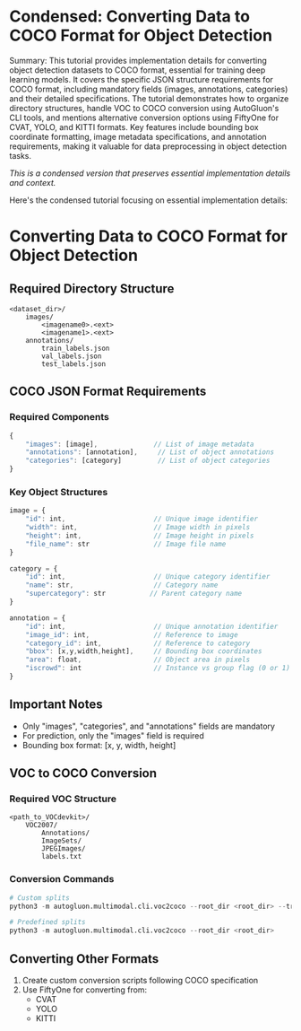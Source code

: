 # Condensed: Converting Data to COCO Format for Object Detection

Summary: This tutorial provides implementation details for converting object detection datasets to COCO format, essential for training deep learning models. It covers the specific JSON structure requirements for COCO format, including mandatory fields (images, annotations, categories) and their detailed specifications. The tutorial demonstrates how to organize directory structures, handle VOC to COCO conversion using AutoGluon's CLI tools, and mentions alternative conversion options using FiftyOne for CVAT, YOLO, and KITTI formats. Key features include bounding box coordinate formatting, image metadata specifications, and annotation requirements, making it valuable for data preprocessing in object detection tasks.

*This is a condensed version that preserves essential implementation details and context.*

Here's the condensed tutorial focusing on essential implementation details:

# Converting Data to COCO Format for Object Detection

## Required Directory Structure
```
<dataset_dir>/
    images/
        <imagename0>.<ext>
        <imagename1>.<ext>
    annotations/
        train_labels.json
        val_labels.json
        test_labels.json
```

## COCO JSON Format Requirements

### Required Components
```javascript
{
    "images": [image],              // List of image metadata
    "annotations": [annotation],     // List of object annotations
    "categories": [category]         // List of object categories
}
```

### Key Object Structures
```javascript
image = {
    "id": int,                      // Unique image identifier
    "width": int,                   // Image width in pixels
    "height": int,                  // Image height in pixels
    "file_name": str                // Image file name
}

category = {
    "id": int,                      // Unique category identifier
    "name": str,                    // Category name
    "supercategory": str           // Parent category name
}

annotation = {
    "id": int,                      // Unique annotation identifier
    "image_id": int,                // Reference to image
    "category_id": int,             // Reference to category
    "bbox": [x,y,width,height],     // Bounding box coordinates
    "area": float,                  // Object area in pixels
    "iscrowd": int                  // Instance vs group flag (0 or 1)
}
```

## Important Notes
- Only "images", "categories", and "annotations" fields are mandatory
- For prediction, only the "images" field is required
- Bounding box format: [x, y, width, height]

## VOC to COCO Conversion

### Required VOC Structure
```
<path_to_VOCdevkit>/
    VOC2007/
        Annotations/
        ImageSets/
        JPEGImages/
        labels.txt
```

### Conversion Commands
```python
# Custom splits
python3 -m autogluon.multimodal.cli.voc2coco --root_dir <root_dir> --train_ratio <train_ratio> --val_ratio <val_ratio>

# Predefined splits
python3 -m autogluon.multimodal.cli.voc2coco --root_dir <root_dir>
```

## Converting Other Formats
1. Create custom conversion scripts following COCO specification
2. Use FiftyOne for converting from:
   - CVAT
   - YOLO
   - KITTI